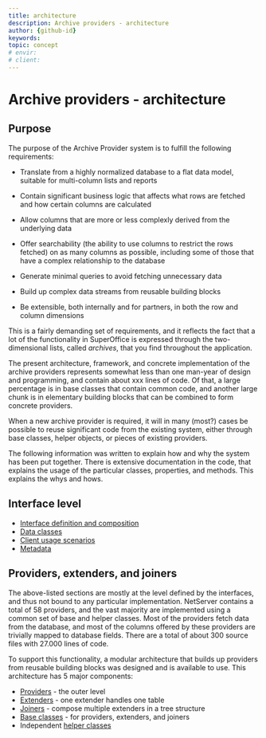 ```yaml
---
title: architecture
description: Archive providers - architecture
author: {github-id}
keywords:
topic: concept
# envir:
# client:
---
```


# Archive providers - architecture

## Purpose

The purpose of the Archive Provider system is to fulfill the following requirements:

* Translate from a highly normalized database to a flat data model, suitable for multi-column lists and reports

* Contain significant business logic that affects what rows are fetched and how certain columns are calculated

* Allow columns that are more or less complexly derived from the underlying data

* Offer searchability (the ability to use columns to restrict the rows fetched) on as many columns as possible, including some of those that have a complex relationship to the database

* Generate minimal queries to avoid fetching unnecessary data

* Build up complex data streams from reusable building blocks

* Be extensible, both internally and for partners, in both the row and column dimensions

This is a fairly demanding set of requirements, and it reflects the fact that a lot of the functionality in SuperOffice is expressed through the two-dimensional lists, called *archives*, that you find throughout the application.

The present architecture, framework, and concrete implementation of the archive providers represents somewhat less than one man-year of design and programming, and contain about xxx lines of code. Of that, a large percentage is in base classes that contain common code, and another large chunk is in elementary building blocks that can be combined to form concrete providers.

When a new archive provider is required, it will in many (most?) cases be possible to reuse significant code from the existing system, either through base classes, helper objects, or pieces of existing providers.

The following information was written to explain how and why the system has been put together. There is extensive documentation in the code, that explains the usage of the particular classes, properties, and methods. This explains the whys and hows.

## Interface level

* [Interface definition and composition][5]
* [Data classes][6]
* [Client usage scenarios][7]
* [Metadata][8]

## Providers, extenders, and joiners

The above-listed sections are mostly at the level defined by the interfaces, and thus not bound to any particular implementation. NetServer contains a total of 58 providers, and the vast majority are implemented using a common set of base and helper classes. Most of the providers fetch data from the database, and most of the columns offered by these providers are trivially mapped to database fields. There are a total of about 300 source files with 27.000 lines of code.

To support this functionality, a modular architecture that builds up providers from reusable building blocks was designed and is available to use. This architecture has 5 major components:

* [Providers][1] - the outer level
* [Extenders][2] - one extender handles one table
* [Joiners][3] - compose multiple extenders in a tree structure
* [Base classes][4] - for providers, extenders, and joiners
* Independent [helper classes][4]

<!-- Referenced links -->
[1]: providers.md
[2]: extenders.md
[3]: joiners.md
[4]: base-and-helper-classes.md
[5]: interfaces.md
[6]: data-classes.md
[7]: scenarios.md
[8]: metadata.md
